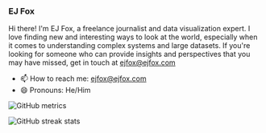 ### EJ Fox

Hi there! I'm EJ Fox, a freelance journalist and data visualization expert. I love finding new and interesting ways to look at the world, especially when it comes to understanding complex systems and large datasets. If you're looking for someone who can provide insights and perspectives that you may have missed, get in touch at ejfox@ejfox.com

- 📫 How to reach me: <ejfox@ejfox.com>
- 😄 Pronouns: He/Him

![GitHub metrics](https://metrics.lecoq.io/ejfox)  

![GitHub streak stats](https://github-readme-streak-stats.herokuapp.com/?user=ejfox)  
